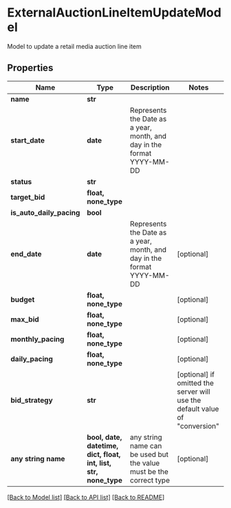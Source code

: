 # ExternalAuctionLineItemUpdateModel

Model to update a retail media auction line item

## Properties
Name | Type | Description | Notes
------------ | ------------- | ------------- | -------------
**name** | **str** |  | 
**start_date** | **date** | Represents the Date as a year, month, and day in the format YYYY-MM-DD | 
**status** | **str** |  | 
**target_bid** | **float, none_type** |  | 
**is_auto_daily_pacing** | **bool** |  | 
**end_date** | **date** | Represents the Date as a year, month, and day in the format YYYY-MM-DD | [optional] 
**budget** | **float, none_type** |  | [optional] 
**max_bid** | **float, none_type** |  | [optional] 
**monthly_pacing** | **float, none_type** |  | [optional] 
**daily_pacing** | **float, none_type** |  | [optional] 
**bid_strategy** | **str** |  | [optional]  if omitted the server will use the default value of "conversion"
**any string name** | **bool, date, datetime, dict, float, int, list, str, none_type** | any string name can be used but the value must be the correct type | [optional]

[[Back to Model list]](../README.md#documentation-for-models) [[Back to API list]](../README.md#documentation-for-api-endpoints) [[Back to README]](../README.md)


